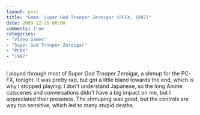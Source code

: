 ```yaml
---
layout: post
title: "Game: Super God Trooper Zeroigar (PCFX, 1997)"
date: 2009-12-28 00:00
comments: true
categories:
- "Video Games"
- "Super God Trooper Zeroigar"
- "PCFX"
- "1997"
---
```


I played through most of Super God Trooper Zeroigar, a shmup for
the PC-FX, tonight. It was pretty rad, but got a little bland
towards the end, which is why I stopped playing. I don't
understand Japanese, so the long Anime cutscenes and conversations
didn't have a big impact on me, but I appreciated their
presence. The shmuping was good, but the controls are way too
sensitive, which led to many stupid deaths.
